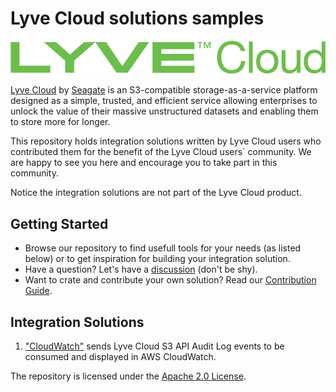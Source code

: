 # Lyve Cloud solutions samples

<img src="images/LyveCloud-logo.png?raw=true" width="700">

[Lyve Cloud](https://www.seagate.com/gb/en/services/cloud/storage/) by [Seagate](https://www.seagate.com) is an S3-compatible storage-as-a-service platform designed as a simple, trusted, and efficient service allowing enterprises to unlock the value of their massive unstructured datasets and enabling them to store more for longer.

This repository holds integration solutions written by Lyve Cloud users who contributed them for the benefit of the Lyve Cloud users` community. We are happy to see you here and encourage you to take part in this community. 

Notice the integration solutions are not part of the Lyve Cloud product.  

## Getting Started
- Browse our repository to find usefull tools for your needs (as listed below) or to get inspiration for building your integration solution.
- Have a question? Let's have a [discussion](https://github.com/Seagate/Lyve-Cloud-solutions-samples/discussions) (don't be shy). 
- Want to crate and contribute your own solution? Read our [Contribution Guide](CONTRIBUTING.md).

## Integration Solutions
1. ["CloudWatch"](CloudWatch/) sends Lyve Cloud S3 API Audit Log events to be consumed and displayed in AWS CloudWatch.

The repository is licensed under the [Apache 2.0 License](LICENSE).
